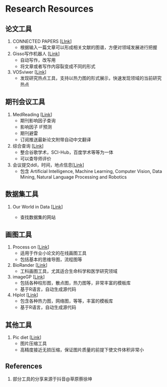 # Research Resources



## 论文工具

1. CONNECTED PAPERS [[LInk](https://www.connectedpapers.com/)]
   - 根据输入一篇文章可以形成相关文献的图谱，方便对领域发展进行把握
2. Gisso写作机器人 [[Link](https://www.giiso.com/#/)]
   - 自动写作，改写用
   - 将文章或者写作内容裂变成不同的形式
3. VOSviwer [[Link](https://www.vosviewer.com/)]
   - 发现研究热点工具，支持以热力图的形式展示，快速发现领域的当前研究热点



## 期刊会议工具

1. MedReading [[Link](https://www.medreading.cn/)]
   - 期刊影响因子查询
   - 影响因子 IF预测
   - 期刊避雷
   - 订阅推送最新论文附带自动中文翻译
2. 综合查询 [[Link](http://459.org/)]
   - 整合谷歌学术，SCI-Hub，百度学术等等为一体
   - 可以查导师评价
3. 会议提交ddl，时间，地点信息[[Link](https://jackietseng.github.io/conference_call_for_paper/conferences-with-ccf.html)]
   - 包含  Artificial Intelligence, Machine Learning, Computer Vision, Data Mining, Natural Language Processing and Robotics



## 数据集工具

1. Our World in Data [[Link](https://ourworldindata.org/)]

   - 查找数据集的网站



## 画图工具

1. Process on [[Link](https://www.processon.com/)]
   - 适用于作业小论文的在线画图工具
   - 包括基本的思维导图，流程图等
2. BioRander [[Link](https://biorender.com/)]
   - 工科画图工具，尤其适合生命科学和医学研究领域
3. imageGP [[Link](http://www.ehbio.com/ImageGP/)]
   - 包括各种柱形图，散点图，热力图等，非常丰富的模板库
   - 基于R语言，自动生成源代码
4. Hiplot [[Link](https://hiplot.com.cn)]
   - 包含各种热力图，网络图，等等，丰富的模板库
   - 基于R语言，自动生成源代码






## 其他工具

1. Pic diet [[Link](https://www.picdiet.com/)]
   - 图片压缩工具
   - 高精度接近无损压缩，保证图片质量的前提下使文件体积非常小



## References

1. 部分工具的分享来源于抖音@草原蔡徐坤

